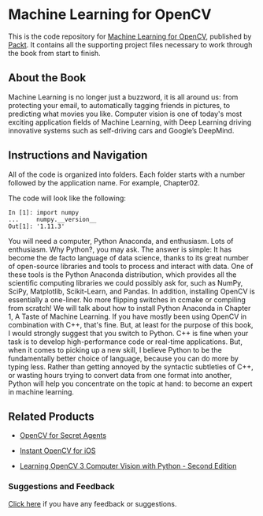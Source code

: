 # Machine Learning for OpenCV
This is the code repository for [Machine Learning for OpenCV](https://www.packtpub.com/big-data-and-business-intelligence/machine-learning-opencv?utm_source=github&utm_medium=repository&utm_campaign=9781783980284), published by [Packt](https://www.packtpub.com/?utm_source=github). It contains all the supporting project files necessary to work through the book from start to finish.
## About the Book
Machine Learning is no longer just a buzzword, it is all around us: from protecting your email, to automatically tagging friends in pictures, to predicting what movies you like. Computer vision is one of today's most exciting application fields of Machine Learning, with Deep Learning driving innovative systems such as self-driving cars and Google’s DeepMind.
## Instructions and Navigation
All of the code is organized into folders. Each folder starts with a number followed by the application name. For example, Chapter02.



The code will look like the following:
```
In [1]: import numpy
...     numpy.__version__
Out[1]: '1.11.3'
```

You will need a computer, Python Anaconda, and enthusiasm. Lots of enthusiasm. Why
Python?, you may ask. The answer is simple: It has become the de facto language of data
science, thanks to its great number of open-source libraries and tools to process and interact
with data. One of these tools is the Python Anaconda distribution, which provides all the
scientific computing libraries we could possibly ask for, such as NumPy, SciPy, Matplotlib,
Scikit-Learn, and Pandas. In addition, installing OpenCV is essentially a one-liner. No more
flipping switches in ccmake or compiling from scratch! We will talk about how to install
Python Anaconda in Chapter 1, A Taste of Machine Learning. If you have mostly been
using OpenCV in combination with C++, that's fine. But, at least for the purpose of this
book, I would strongly suggest that you switch to Python. C++ is fine when your task is to
develop high-performance code or real-time applications. But, when it comes to picking up
a new skill, I believe Python to be the fundamentally better choice of language, because you
can do more by typing less. Rather than getting annoyed by the syntactic subtleties of C++,
or wasting hours trying to convert data from one format into another, Python will help you
concentrate on the topic at hand: to become an expert in machine learning.

## Related Products
* [OpenCV for Secret Agents](https://www.packtpub.com/application-development/opencv-secret-agents?utm_source=github&utm_medium=repository&utm_campaign=9781783287376)

* [Instant OpenCV for iOS](https://www.packtpub.com/application-development/instant-opencv-ios?utm_source=github&utm_medium=repository&utm_campaign=9781782163848)

* [Learning OpenCV 3 Computer Vision with Python - Second Edition](https://www.packtpub.com/application-development/learning-opencv-3-computer-vision-python-second-edition?utm_source=github&utm_medium=repository&utm_campaign=9781785283840)

### Suggestions and Feedback
[Click here](https://docs.google.com/forms/d/e/1FAIpQLSe5qwunkGf6PUvzPirPDtuy1Du5Rlzew23UBp2S-P3wB-GcwQ/viewform) if you have any feedback or suggestions.
